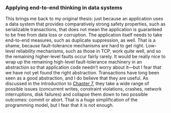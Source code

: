 ### Applying end-to-end thinking in data systems 
This brings me back to my original thesis: just because an application uses a data system that
provides comparatively strong safety properties, such as serializable transactions, that does not
mean the application is guaranteed to be free from data loss or corruption. The application itself
needs to take end-to-end measures, such as duplicate suppression, as well. That is a shame, because fault-tolerance mechanisms are hard to get right. Low-level reliability
mechanisms, such as those in TCP, work quite well, and so the remaining higher-level faults occur
fairly rarely. It would be really nice to wrap up the remaining high-level fault-tolerance machinery
in an abstraction so that application code needn’t worry about it—but I fear that we have not yet
found the right abstraction. Transactions have long been seen as a good abstraction, and I do believe that they are useful. As
discussed in the introduction to [Chapter 7](ch07.html#ch_transactions), they take a wide range of possible issues
(concurrent writes, constraint violations, crashes, network interruptions, disk failures) and
collapse them down to two possible outcomes: commit or abort. That is a huge simplification of the
programming model, but I fear that it is not enough.